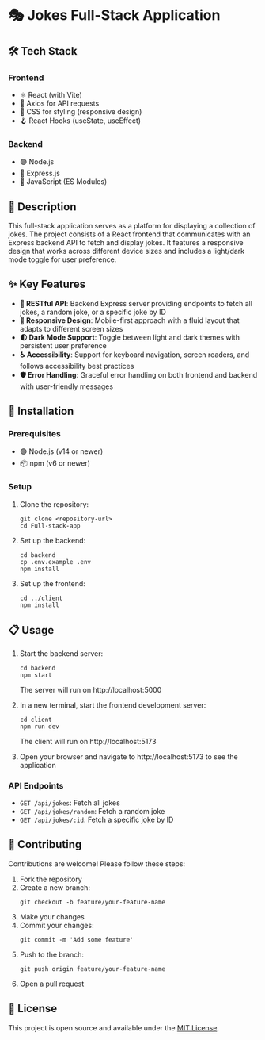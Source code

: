 # 🎭 Jokes Full-Stack Application

## 🛠️ Tech Stack

### Frontend
- ⚛️ React (with Vite)
- 🔄 Axios for API requests
- 🎨 CSS for styling (responsive design)
- 🪝 React Hooks (useState, useEffect)

### Backend
- 🟢 Node.js
- 🚂 Express.js
- 📜 JavaScript (ES Modules)

## 📝 Description

This full-stack application serves as a platform for displaying a collection of jokes. The project consists of a React frontend that communicates with an Express backend API to fetch and display jokes. It features a responsive design that works across different device sizes and includes a light/dark mode toggle for user preference.

## ✨ Key Features

- **🔌 RESTful API**: Backend Express server providing endpoints to fetch all jokes, a random joke, or a specific joke by ID
- **📱 Responsive Design**: Mobile-first approach with a fluid layout that adapts to different screen sizes
- **🌓 Dark Mode Support**: Toggle between light and dark themes with persistent user preference
- **♿ Accessibility**: Support for keyboard navigation, screen readers, and follows accessibility best practices
- **🛡️ Error Handling**: Graceful error handling on both frontend and backend with user-friendly messages

## 🚀 Installation

### Prerequisites
- 🟢 Node.js (v14 or newer)
- 📦 npm (v6 or newer)

### Setup

1. Clone the repository:
   ```
   git clone <repository-url>
   cd Full-stack-app
   ```

2. Set up the backend:
   ```
   cd backend
   cp .env.example .env
   npm install
   ```

3. Set up the frontend:
   ```
   cd ../client
   npm install
   ```

## 📋 Usage

1. Start the backend server:
   ```
   cd backend
   npm start
   ```
   The server will run on http://localhost:5000

2. In a new terminal, start the frontend development server:
   ```
   cd client
   npm run dev
   ```
   The client will run on http://localhost:5173

3. Open your browser and navigate to http://localhost:5173 to see the application

### API Endpoints

- `GET /api/jokes`: Fetch all jokes
- `GET /api/jokes/random`: Fetch a random joke
- `GET /api/jokes/:id`: Fetch a specific joke by ID

## 🤝 Contributing

Contributions are welcome! Please follow these steps:

1. Fork the repository
2. Create a new branch:
   ```
   git checkout -b feature/your-feature-name
   ```
3. Make your changes
4. Commit your changes:
   ```
   git commit -m 'Add some feature'
   ```
5. Push to the branch:
   ```
   git push origin feature/your-feature-name
   ```
6. Open a pull request

## 📄 License

This project is open source and available under the [MIT License](LICENSE).
